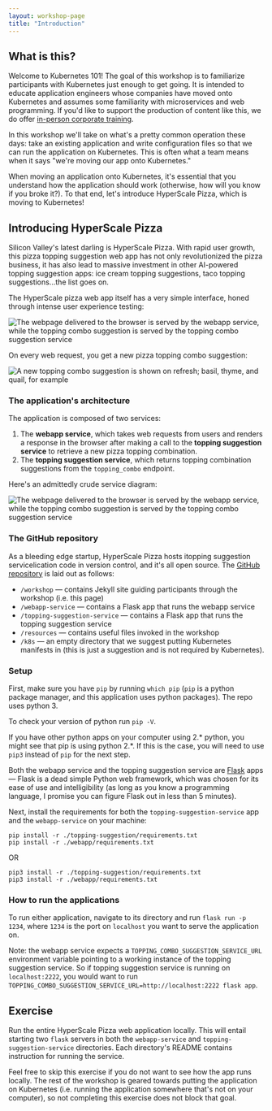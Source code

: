 ```yaml
---
layout: workshop-page
title: "Introduction"
---
```


## What is this?

Welcome to Kubernetes 101! The goal of this workshop is to familiarize participants with Kubernetes just enough to get going. It is intended to educate application engineers whose companies have moved onto Kubernetes and assumes some familiarity with microservices and web programming. If you'd like to support the production of content like this, we do offer [in-person corporate training](https://ponderosa.io/corporate_training).

In this workshop we'll take on what's a pretty common operation these days: take an existing application and write configuration files so that we can run the application on Kubernetes. This is often what a team means when it says "we're moving our app onto Kubernetes." 

When moving an application onto Kubernetes, it's essential that you understand how the application should work (otherwise, how will you know if you broke it?). To that end, let's introduce HyperScale Pizza, which is moving to Kubernetes!

## Introducing HyperScale Pizza

Silicon Valley's latest darling is HyperScale Pizza. With rapid user growth, this pizza topping suggestion web app has not only revolutionized the pizza business, it has also lead to massive investment in other AI-powered topping suggestion apps: ice cream topping suggestions, taco topping suggestions...the list goes on.

The HyperScale pizza web app itself has a very simple interface, honed through intense user experience testing:

![The webpage delivered to the browser is served by the webapp service, while the topping combo suggestion is served by the topping combo suggestion service](./application-screenshot.png)

On every web request, you get a new pizza topping combo suggestion:

![A new topping combo suggestion is shown on refresh; basil, thyme, and quail, for example](./main-app-demo.gif)

### The application's architecture

The application is composed of two services:

1. The **webapp service**, which takes web requests from users and renders a response in the browser after making a call to the **topping suggestion service** to retrieve a new pizza topping combination.
2. The **topping suggestion service**, which returns topping combination suggestions from the `topping_combo` endpoint.

Here's an admittedly crude service diagram:

![The webpage delivered to the browser is served by the webapp service, while the topping combo suggestion is served by the topping combo suggestion service](./service-diagram.jpg)

### The GitHub repository

As a bleeding edge startup, HyperScale Pizza hosts itopping suggestion servicelication code in version control, and it's all open source. The [GitHub repository](https://github.com/ponderosa-io/kubernetes-101/) is laid out as follows:

* `/workshop` — contains Jekyll site guiding participants through the workshop (i.e. this page)
* `/webapp-service` — contains a Flask app that runs the webapp service
* `/topping-suggestion-service` — contains a Flask app that runs the topping suggestion service
* `/resources` — contains useful files invoked in the workshop
* `/k8s` — an empty directory that we suggest putting Kubernetes manifests in (this is just a suggestion and is not required by Kubernetes).

### Setup

First, make sure you have `pip` by running `which pip` (`pip` is a python package manager, and this application uses python packages). The repo uses python 3.

To check your version of python run `pip -V`. 

If you have other python apps on your computer using 2.* python, you might see that pip is using python 2.*. If this is the case, you will need to use `pip3` instead of `pip` for the next step.

Both the webapp service and the topping suggestion service are [Flask](http://flask.pocoo.org/) apps — Flask is a dead simple Python web framework, which was chosen for its ease of use and intelligibility (as long as you know a programming language, I promise you can figure Flask out in less than 5 minutes).

Next, install the requirements for both the `topping-suggestion-service` app and the `webapp-service` on your machine:

`pip install -r ./topping-suggestion/requirements.txt`  
`pip install -r ./webapp/requirements.txt` 

OR

`pip3 install -r ./topping-suggestion/requirements.txt`  
`pip3 install -r ./webapp/requirements.txt` 

### How to run the applications

To run either application, navigate to its directory and run `flask run -p 1234`, where `1234` is the port on `localhost` you want to serve the application on. 

Note: the webapp service expects a `TOPPING_COMBO_SUGGESTION_SERVICE_URL` environment variable pointing to a working instance of the topping suggestion service. So if topping suggestion service is running on `localhost:2222`, you would want to run `TOPPING_COMBO_SUGGESTION_SERVICE_URL=http://localhost:2222 flask app`.

## Exercise

Run the entire HyperScale Pizza web application locally. This will entail starting two `flask` servers in both the `webapp-service` and `topping-suggestion-service` directories. Each directory's README contains instruction for running the service.

Feel free to skip this exercise if you do not want to see how the app runs locally. The rest of the workshop is geared towards putting the application on Kubernetes (i.e. running the application somewhere that's not on your computer), so not completing this exercise does not block that goal.
